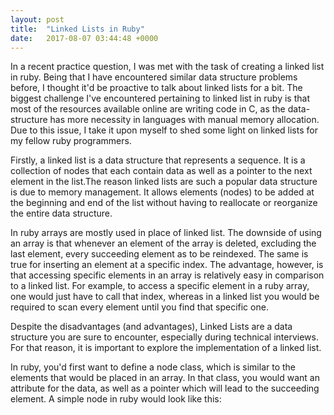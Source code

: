 ```yaml
---
layout: post
title:  "Linked Lists in Ruby"
date:   2017-08-07 03:44:48 +0000
---
```



In a recent practice question, I was met with the task of creating a linked list in ruby.  Being that I have encountered similar data structure problems before, I thought it'd be proactive to talk about linked lists for a bit.  The biggest challenge I've encountered pertaining to linked list in ruby is that most of the resources available online are writing code in C, as the data-structure has more necessity in languages with manual memory allocation. Due to this issue, I take it upon myself to shed some light on linked lists for my fellow ruby programmers.

Firstly, a linked list is a data structure that represents a sequence. It is a collection of nodes that each contain data as well as a pointer to the next element in the list.The reason linked lists are such a popular data structure is due to memory management. It allows elements (nodes) to be added at the beginning and end of the list without having to reallocate or reorganize the entire data structure.

In ruby arrays are mostly used in place of linked list. The downside of using an array is that whenever an element of the array is deleted, excluding the last element, every succeeding element as to be reindexed. The same is true for inserting an element at a specific index. The advantage, however, is that accessing specific elements in an array is relatively easy in comparison to a linked list. For example, to access a specific element in a ruby array, one would just have to call that index, whereas in a linked list you would be required to scan every element until you find that specific one.

Despite the disadvantages (and advantages),  Linked Lists are a data structure you are sure to encounter, especially during technical interviews. For that reason, it is important to explore the implementation of a linked list.

In ruby, you'd first want to define a node class, which is similar to the elements that would be placed in an array. In that class, you would want an attribute for the data, as well as a pointer which will lead to the succeeding element. A simple node in ruby would look like this:

